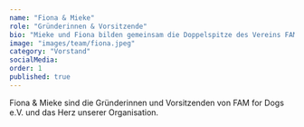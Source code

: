 ```yaml
---
name: "Fiona & Mieke"
role: "Gründerinnen & Vorsitzende"
bio: "Mieke und Fiona bilden gemeinsam die Doppelspitze des Vereins FAM for Dogs e.V. Beide engagieren sich schon seit vielen Jahren im Tierschutz – seit 2019 setzen sie sich als Team aktiv für Hunde in Not ein. Der Auslöser für ihr gemeinsames Engagement war eine Reise nach Rumänien – ein prägendes Erlebnis für die beiden, das den Wunsch noch mehr zu helfen verstärkt hat. Mieke, von Beruf Rechsanwältin, gründete zunächst den Verein Dogs of Lombok e.V. während eines mehrmonatigen beruflichen Aufenthalts in Indonesien im Jahr 2023. Heute wird der Verein unter dem Namen FAM for Dogs e.V. weitergeführt. Fiona ist Hundephysiotherapeutin und bringt ihre fachliche Expertise in die Betreuung geretteter Hunde ein. Auch ihre eigenen Hunde spiegeln ihre Tierschutzmission wider: Miekes Hund Jack lebte früher auf den Straßen Kuwaits, während Fiona drei Hunde aus Rumänien adoptiert hat – darunter einen mit Handicap. Darüber hinaus haben beide über die Jahre hinweg zahlreiche Pflegehunde bei sich aufgenommen, versorgt und auf ein neues Leben vorbereitet."
image: "images/team/fiona.jpeg"
category: "Vorstand"
socialMedia:
order: 1
published: true
---
```


Fiona & Mieke sind die Gründerinnen und Vorsitzenden von FAM for Dogs e.V. und das Herz unserer Organisation. 